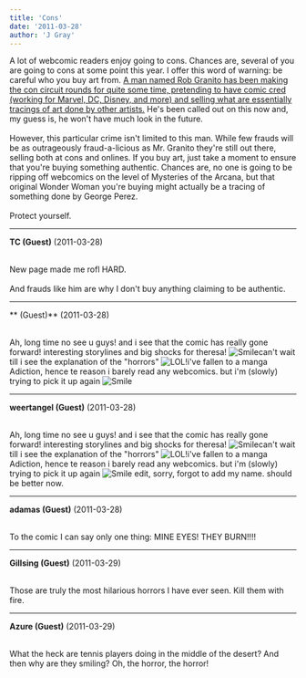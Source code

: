 ```yaml
---
title: 'Cons'
date: '2011-03-28'
author: 'J Gray'
---
```


A lot of webcomic readers enjoy going to cons. Chances are, several of you are going to cons at some point this year. I offer this word of warning: be careful who you buy art from. <a name="" target="_blank" classname="" class="" href="http://www.bleedingcool.com/2011/03/24/who-on-earth-is-rob-granito/">A man named Rob Granito has been making the con circuit rounds for quite some time, pretending to have comic cred (working for Marvel, DC, Disney, and more) and selling what are essentially tracings of art done by other artists.</a> He's been called out on this now and, my guess is, he won't have much look in the future.<br><br>However, this particular crime isn't limited to this man. While few frauds will be as outrageously fraud-a-licious as Mr. Granito they're still out there, selling both at cons and onlines. If you buy art, just take a moment to ensure that you're buying something authentic. Chances are, no one is going to be ripping off webcomics on the level of Mysteries of the Arcana, but that original Wonder Woman you're buying might actually be a tracing of something done by George Perez. <br><br>Protect yourself.<br>

---
**TC (Guest)** (2011-03-28)

<br> New page made me rofl HARD.<br><br>And frauds like him are why I don't buy anything claiming to be authentic.<br>

---
** (Guest)** (2011-03-28)

<br>Ah, long time no see u guys! and i see that the comic has really gone forward! interesting storylines and big shocks for theresa! <img src="//smilies/smile.gif" alt="Smile" border="0">can't wait till i see the explanation of the "horrors" <img src="//smilies/laugh.gif" alt="LOL" border="0">!i've fallen to a manga Adiction, hence te reason i barely read any webcomics. but i'm (slowly) trying to pick it up again <img src="//smilies/smile.gif" alt="Smile" border="0">&nbsp;

---
**weertangel (Guest)** (2011-03-28)

<br>Ah, long time no see u guys! and i see that the comic has really gone forward! interesting storylines and big shocks for theresa! <img src="//smilies/smile.gif" alt="Smile" border="0">can't wait till i see the explanation of the "horrors" <img src="//smilies/laugh.gif" alt="LOL" border="0">!i've fallen to a manga Adiction, hence te reason i barely read any webcomics. but i'm (slowly) trying to pick it up again <img src="//smilies/smile.gif" alt="Smile" border="0">&nbsp;edit, sorry, forgot to add my name. should be better now.

---
**adamas (Guest)** (2011-03-28)

<br> To the comic I can say only one thing: MINE EYES! THEY BURN!!!!<br>

---
**Gillsing (Guest)** (2011-03-29)

<br> Those are truly the most hilarious horrors I have ever seen. Kill them with fire.

---
**Azure (Guest)** (2011-03-29)

<br> What the heck are tennis players doing in the middle of the desert? And then why are they smiling? Oh, the horror, the horror!<br>

